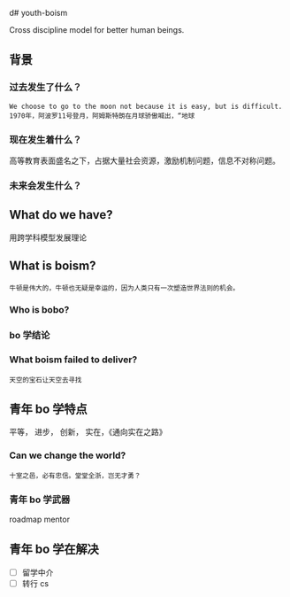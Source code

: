 d# youth-boism

Cross discipline model for better human beings.

## 背景

### 过去发生了什么？

    We choose to go to the moon not because it is easy, but is difficult.
    1970年，阿波罗11号登月，阿姆斯特朗在月球骄傲喊出，“地球

### 现在发生着什么？

高等教育表面盛名之下，占据大量社会资源，激励机制问题，信息不对称问题。

### 未来会发生什么？

## What do we have?

用跨学科模型发展理论

## What is boism?

    牛顿是伟大的，牛顿也无疑是幸运的，因为人类只有一次塑造世界法则的机会。

### Who is bobo?

### bo 学结论

### What boism failed to deliver?

    天空的宝石让天空去寻找

## 青年 bo 学特点

平等，
进步，
创新，
实在，《通向实在之路》

### Can we change the world?

    十室之邑，必有忠信。堂堂全浙，岂无才勇？

### 青年 bo 学武器

roadmap
mentor

## 青年 bo 学在解决

-   [ ] 留学中介
-   [ ] 转行 cs
